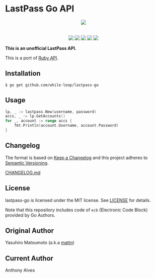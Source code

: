 # LastPass Go API

<p align="center">
  <img src="https://github.com/while-loop/lastpass-go/blob/master/resources/keys.png">
  <br><br><br>
  <a href="https://godoc.org/github.com/while-loop/lastpass-go/walk"><img src="https://img.shields.io/badge/godoc-reference-blue.svg?style=flat-square"></a>
  <a href="https://travis-ci.org/while-loop/lastpass-go"><img src="https://img.shields.io/travis/while-loop/lastpass-go.svg?style=flat-square"></a>
  <a href="https://github.com/while-loop/lastpass-go/releases"><img src="https://img.shields.io/github/release/while-loop/lastpass-go.svg?style=flat-square"></a>
  <a href="https://coveralls.io/github/while-loop/lastpass-go"><img src="https://img.shields.io/coveralls/while-loop/lastpass-go.svg?style=flat-square"></a>
  <a href="LICENSE"><img src="https://img.shields.io/github/license/mashape/apistatus.svg?style=flat-square"></a>
</p>


**This is an unofficial LastPass API.**

This is a port of [Ruby API](https://github.com/detunized/lastpass-ruby).

## Installation

```
$ go get github.com/while-loop/lastpass-go
```

## Usage

```go
lp, _ := lastpass.New(username, password)
accs, _ := lp.GetAccounts()
for _, account := range accs {
	fmt.Println(account.Username, account.Password)
}
```

Changelog
---------

The format is based on [Keep a Changelog](http://keepachangelog.com/)
and this project adheres to [Semantic Versioning](http://semver.org/).

[CHANGELOG.md](CHANGELOG.md)

## License

lastpass-go is licensed under the MIT license. See [LICENSE](LICENSE) for details.

Note that this repository includes code of `ecb` (Electronic Code Block) provided by Go Authors.

## Original Author

Yasuhiro Matsumoto (a.k.a [mattn](https://github.com/mattn))

## Current Author

Anthony Alves

